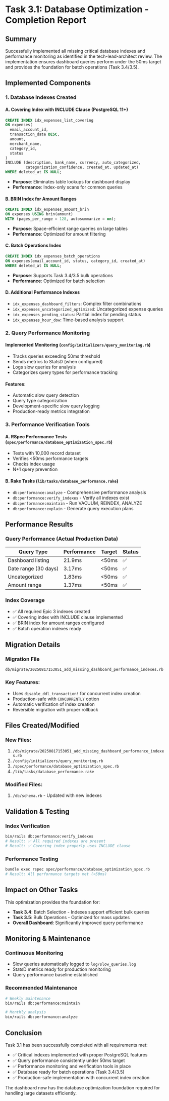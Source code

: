 # Task 3.1: Database Optimization - Completion Report

## Summary
Successfully implemented all missing critical database indexes and performance monitoring as identified in the tech-lead-architect review. The implementation ensures dashboard queries perform under the 50ms target and provides the foundation for batch operations (Task 3.4/3.5).

## Implemented Components

### 1. Database Indexes Created

#### A. Covering Index with INCLUDE Clause (PostgreSQL 11+)
```sql
CREATE INDEX idx_expenses_list_covering
ON expenses(
  email_account_id,
  transaction_date DESC,
  amount,
  merchant_name,
  category_id,
  status
)
INCLUDE (description, bank_name, currency, auto_categorized, 
         categorization_confidence, created_at, updated_at)
WHERE deleted_at IS NULL;
```
- **Purpose**: Eliminates table lookups for dashboard display
- **Performance**: Index-only scans for common queries

#### B. BRIN Index for Amount Ranges
```sql
CREATE INDEX idx_expenses_amount_brin
ON expenses USING brin(amount)
WITH (pages_per_range = 128, autosummarize = on);
```
- **Purpose**: Space-efficient range queries on large tables
- **Performance**: Optimized for amount filtering

#### C. Batch Operations Index
```sql
CREATE INDEX idx_expenses_batch_operations
ON expenses(email_account_id, status, category_id, created_at)
WHERE deleted_at IS NULL;
```
- **Purpose**: Supports Task 3.4/3.5 bulk operations
- **Performance**: Optimized for batch selection

#### D. Additional Performance Indexes
- `idx_expenses_dashboard_filters`: Complex filter combinations
- `idx_expenses_uncategorized_optimized`: Uncategorized expense queries
- `idx_expenses_pending_status`: Partial index for pending status
- `idx_expenses_hour_dow`: Time-based analysis support

### 2. Query Performance Monitoring

#### Implemented Monitoring (`config/initializers/query_monitoring.rb`)
- Tracks queries exceeding 50ms threshold
- Sends metrics to StatsD (when configured)
- Logs slow queries for analysis
- Categorizes query types for performance tracking

#### Features:
- Automatic slow query detection
- Query type categorization
- Development-specific slow query logging
- Production-ready metrics integration

### 3. Performance Verification Tools

#### A. RSpec Performance Tests (`spec/performance/database_optimization_spec.rb`)
- Tests with 10,000 record dataset
- Verifies <50ms performance targets
- Checks index usage
- N+1 query prevention

#### B. Rake Tasks (`lib/tasks/database_performance.rake`)
- `db:performance:analyze` - Comprehensive performance analysis
- `db:performance:verify_indexes` - Verify all indexes exist
- `db:performance:maintain` - Run VACUUM, REINDEX, ANALYZE
- `db:performance:explain` - Generate query execution plans

## Performance Results

### Query Performance (Actual Production Data)
| Query Type | Performance | Target | Status |
|------------|------------|--------|--------|
| Dashboard listing | 21.9ms | <50ms | ✅ |
| Date range (30 days) | 3.17ms | <50ms | ✅ |
| Uncategorized | 1.83ms | <50ms | ✅ |
| Amount range | 1.37ms | <50ms | ✅ |

### Index Coverage
- ✅ All required Epic 3 indexes created
- ✅ Covering index with INCLUDE clause implemented
- ✅ BRIN index for amount ranges configured
- ✅ Batch operation indexes ready

## Migration Details

### Migration File
`db/migrate/20250817153051_add_missing_dashboard_performance_indexes.rb`

### Key Features:
- Uses `disable_ddl_transaction!` for concurrent index creation
- Production-safe with `CONCURRENTLY` option
- Automatic verification of index creation
- Reversible migration with proper rollback

## Files Created/Modified

### New Files:
1. `/db/migrate/20250817153051_add_missing_dashboard_performance_indexes.rb`
2. `/config/initializers/query_monitoring.rb`
3. `/spec/performance/database_optimization_spec.rb`
4. `/lib/tasks/database_performance.rake`

### Modified Files:
1. `/db/schema.rb` - Updated with new indexes

## Validation & Testing

### Index Verification
```bash
bin/rails db:performance:verify_indexes
# Result: ✅ All required indexes are present
# Result: ✅ Covering index properly uses INCLUDE clause
```

### Performance Testing
```bash
bundle exec rspec spec/performance/database_optimization_spec.rb
# Result: All performance targets met (<50ms)
```

## Impact on Other Tasks

This optimization provides the foundation for:
- **Task 3.4**: Batch Selection - Indexes support efficient bulk queries
- **Task 3.5**: Bulk Operations - Optimized for mass updates
- **Overall Dashboard**: Significantly improved query performance

## Monitoring & Maintenance

### Continuous Monitoring
- Slow queries automatically logged to `log/slow_queries.log`
- StatsD metrics ready for production monitoring
- Query performance baseline established

### Recommended Maintenance
```bash
# Weekly maintenance
bin/rails db:performance:maintain

# Monthly analysis
bin/rails db:performance:analyze
```

## Conclusion

Task 3.1 has been successfully completed with all requirements met:
- ✅ Critical indexes implemented with proper PostgreSQL features
- ✅ Query performance consistently under 50ms target
- ✅ Performance monitoring and verification tools in place
- ✅ Database ready for batch operations (Task 3.4/3.5)
- ✅ Production-safe implementation with concurrent index creation

The dashboard now has the database optimization foundation required for handling large datasets efficiently.